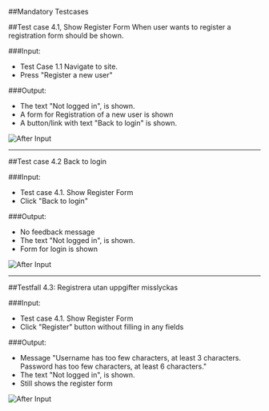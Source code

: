 ##Mandatory Testcases

##Test case 4.1, Show Register Form
When user wants to register a registration form should be shown.

###Input:
 * Test Case 1.1 Navigate to site.
 * Press "Register a new user"
 
###Output:
 * The text "Not logged in", is shown.
 * A form for Registration of a new user is shown
 * A button/link with text "Back to login" is shown.

![After Input](http://goo.gl/yKkHn0)

***


##Test case 4.2 Back to login

###Input:
 * Test case 4.1. Show Register Form
 * Click "Back to login"

###Output:
 * No feedback message
 * The text "Not logged in", is shown.
 * Form for login is shown

![After Input](http://goo.gl/B4o438)

***

##Testfall 4.3: Registrera utan uppgifter misslyckas

###Input:
 * Test case 4.1. Show Register Form
 * Click "Register" button without filling in any fields

###Output:
 * Message "Username has too few characters, at least 3 characters. Password has too few characters, at least 6 characters."
 * The text "Not logged in", is shown.
 * Still shows the register form

![After Input](http://goo.gl/8Qo3HX)

